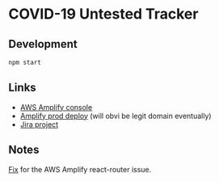 # COVID-19 Untested Tracker

## Development

```bash
npm start
```

## Links

- [AWS Amplify console](https://console.aws.amazon.com/amplify/home?region=us-east-1)
- [Amplify prod deploy](https://master.d27kqd75u1q0ac.amplifyapp.com/) (will obvi be legit domain eventually)
- [Jira project](https://cmu-covid.atlassian.net/browse/COV)

## Notes

[Fix](https://github.com/aws-amplify/amplify-js/issues/2498#issuecomment-455162939) for the AWS Amplify react-router issue.
